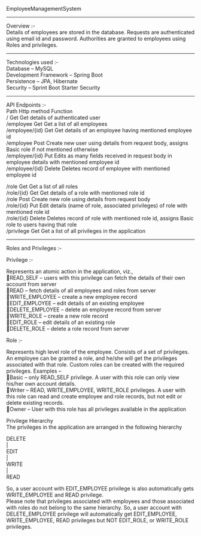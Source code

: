 EmployeeManagementSystem

---

Overview :-  
Details of employees are stored in the database. Requests are authenticated using email id and password. Authorities are granted to employees using Roles and privileges.

---

Technologies used :-  
Database – MySQL  
Development Framework – Spring Boot  
Persistence – JPA, Hibernate  
Security – Sprint Boot Starter Security  

---

API Endpoints :-  
Path		Http method	Function  
/		Get		Get details of authenticated user  
/employee	Get		Get a list of all employees  
/employee/{id}	Get		Get details of an employee having mentioned employee id  
/employee	Post		Create new user using details from request body, assigns Basic role if not mentioned otherwise  
/employee/{id}	Put		Edits as many fields received in request body in employee details with mentioned employee id  
/employee/{id}	Delete		Deletes record of employee with mentioned employee id  
  
/role		Get		Get a list of all roles  
/role/{id}	Get		Get details of a role with mentioned role id  
/role		Post		Create new role using details from request body  
/role/{id}	Put		Edit details (name of role, associated privileges) of role with mentioned role id  
/role/{id}	Delete		Deletes record of role with mentioned role id, assigns Basic role to users having that role  
/privilege	Get		Get a list of all privileges in the application  

---

Roles and Privileges :-  

Privilege :-  

Represents an atomic action in the application, viz.,  
READ_SELF – users with this privilege can fetch the details of their own account from server  
READ – fetch details of all employees and roles from server  
WRITE_EMPLOYEE – create a new employee record  
EDIT_EMPLOYEE – edit details of an existing employee  
DELETE_EMPLOYEE – delete an employee record from server  
WRITE_ROLE – create a new role record  
EDIT_ROLE – edit details of an existing role  
DELETE_ROLE – delete a role record from server  

Role :-  

Represents high level role of the employee. Consists of a set of privileges. An employee can be granted a role, and he/she will get the privileges associated with that role. Custom roles can be created with the required privileges. Examples –  
Basic – only READ_SELF privilege. A user with this role can only view his/her own account details.  
Writer – READ, WRITE_EMPLOYEE, WRITE_ROLE privileges. A user with this role can read and create employee and role records, but not edit or delete existing records.  
Owner – User with this role has all privileges available in the application  

Privilege Hierarchy  
The privileges in the application are arranged in the following hierarchy  

DELETE  
|  
EDIT  
|  
WRITE  
|  
READ  

So, a user account with EDIT_EMPLOYEE privilege is also automatically gets WRITE_EMPLOYEE and READ privilege.   
Please note that privileges associated with employees and those associated with roles do not belong to the same hierarchy. So, a user account with DELETE_EMPLOYEE privilege will automatically get EDIT_EMPLOYEE, WRITE_EMPLOYEE, READ privileges but NOT EDIT_ROLE, or WRITE_ROLE privileges.
